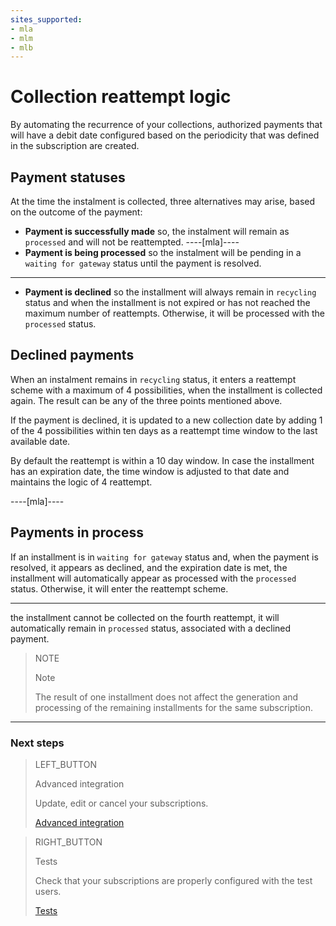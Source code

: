 ```yaml
---
sites_supported:
- mla
- mlm
- mlb
---
```


# Collection reattempt logic

By automating the recurrence of your collections, authorized payments that will have a debit date configured based on the periodicity that was defined in the subscription are created.

## Payment statuses
At the time the instalment is collected, three alternatives may arise, based on the outcome of the payment:

* __Payment is successfully made__ so, the instalment will remain as `processed` and will not be reattempted. 
----[mla]----
* __Payment is being processed__ so the instalment will be pending in a `waiting for gateway` status until the payment is resolved.
------------
* __Payment is declined__ so the installment will always remain in `recycling` status and when the installment is not expired or has not reached the maximum number of reattempts. Otherwise, it will be processed with the `processed` status.

## Declined payments

When an instalment remains in `recycling` status, it enters a reattempt scheme with a maximum of 4 possibilities, when the installment is collected again. The result can be any of the three points mentioned above. 

If the payment is declined, it is updated to a new collection date by adding 1 of the 4 possibilities within ten days as a reattempt time window to the last available date.

By default the reattempt is within a 10 day window. In case the installment has an expiration date, the time window is adjusted to that date and maintains the logic of 4 reattempt.

----[mla]----

## Payments in process

If an installment is in `waiting for gateway` status and, when the payment is resolved, it appears as declined, and the expiration date is met, the installment will automatically appear as processed with the `processed` status. Otherwise, it will enter the reattempt scheme.

------------

the installment cannot be collected on the fourth reattempt, it will automatically remain in `processed` status, associated with a declined payment.

> NOTE
> 
> Note
> 
> The result of one installment does not affect the generation and processing of the remaining installments for the same subscription.

------------
### Next steps

> LEFT_BUTTON
>
> Advanced integration
>
> Update, edit or cancel your subscriptions.
>
> [Advanced integration](http://www.mercadopago[FAKER][URL][DOMAIN]/developers/en/guides/online-payments/subscriptions/advenced-integration/)

> RIGHT_BUTTON
>
> Tests
>
> Check that your subscriptions are properly configured with the test users. 
>
> [Tests](http://www.mercadopago[FAKER][URL][DOMAIN]/developers/en/guides/online-payments/subscriptions/testing/)
